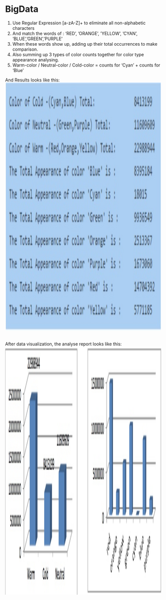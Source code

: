# BigData
1. Use Regular Expression [a-zA-Z]+ to eliminate all non-alphabetic characters
2. And match the words of : ‘RED’, ’ORANGE’, ’YELLOW’, ’CYAN’, ’BLUE’,’GREEN’,’PURPLE’
3. When these words show up, adding up their total occurrences to make comparison.
4. Also summing up 3 types of color counts together for color type appearance analysing.
5. Warm-color / Neutral-color / Cold-color = counts for ‘Cyan’ + counts for ‘Blue’

And Results looks like this:
<br>
<img height=800 src="https://github.com/rmit-s3471293-Zhongyang-Wang/BigData/blob/master/b1.jpeg" />
<br>
<br>

After data visualization, the analyse report looks like this:
<br>
<img height=800 src="https://github.com/rmit-s3471293-Zhongyang-Wang/BigData/blob/master/b2.jpeg" />
<br>
